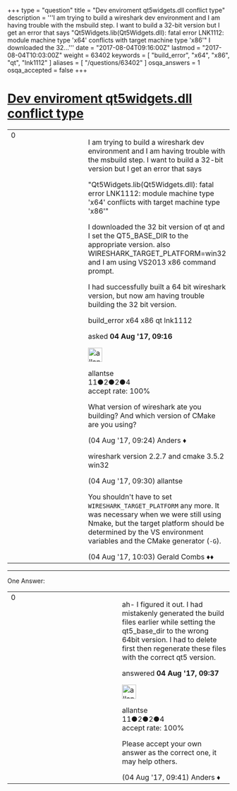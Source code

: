 +++
type = "question"
title = "Dev enviroment qt5widgets.dll conflict type"
description = '''I am trying to build a wireshark dev environment and I am having trouble with the msbuild step. I want to build a 32-bit version but I get an error that says  &quot;Qt5Widgets.lib(Qt5Widgets.dll): fatal error LNK1112: module machine type &#x27;x64&#x27; conflicts with target machine type &#x27;x86&#x27;&quot; I downloaded the 32...'''
date = "2017-08-04T09:16:00Z"
lastmod = "2017-08-04T10:03:00Z"
weight = 63402
keywords = [ "build_error", "x64", "x86", "qt", "lnk1112" ]
aliases = [ "/questions/63402" ]
osqa_answers = 1
osqa_accepted = false
+++

<div class="headNormal">

# [Dev enviroment qt5widgets.dll conflict type](/questions/63402/dev-enviroment-qt5widgetsdll-conflict-type)

</div>

<div id="main-body">

<div id="askform">

<table id="question-table" style="width:100%;"><colgroup><col style="width: 50%" /><col style="width: 50%" /></colgroup><tbody><tr class="odd"><td style="width: 30px; vertical-align: top"><div class="vote-buttons"><span id="post-63402-upvote" class="ajax-command post-vote up" rel="nofollow" title="I like this post (click again to cancel)"> </span><div id="post-63402-score" class="post-score" title="current number of votes">0</div><span id="post-63402-downvote" class="ajax-command post-vote down" rel="nofollow" title="I dont like this post (click again to cancel)"> </span> <span id="favorite-mark" class="ajax-command favorite-mark" rel="nofollow" title="mark/unmark this question as favorite (click again to cancel)"> </span><div id="favorite-count" class="favorite-count"></div></div></td><td><div id="item-right"><div class="question-body"><p>I am trying to build a wireshark dev environment and I am having trouble with the msbuild step. I want to build a 32-bit version but I get an error that says</p><p>"Qt5Widgets.lib(Qt5Widgets.dll): fatal error LNK1112: module machine type 'x64' conflicts with target machine type 'x86'"</p><p>I downloaded the 32 bit version of qt and I set the QT5_BASE_DIR to the appropriate version. also WIRESHARK_TARGET_PLATFORM=win32 and I am using VS2013 x86 command prompt.</p><p>I had successfully built a 64 bit wireshark version, but now am having trouble building the 32 bit version.</p></div><div id="question-tags" class="tags-container tags"><span class="post-tag tag-link-build_error" rel="tag" title="see questions tagged &#39;build_error&#39;">build_error</span> <span class="post-tag tag-link-x64" rel="tag" title="see questions tagged &#39;x64&#39;">x64</span> <span class="post-tag tag-link-x86" rel="tag" title="see questions tagged &#39;x86&#39;">x86</span> <span class="post-tag tag-link-qt" rel="tag" title="see questions tagged &#39;qt&#39;">qt</span> <span class="post-tag tag-link-lnk1112" rel="tag" title="see questions tagged &#39;lnk1112&#39;">lnk1112</span></div><div id="question-controls" class="post-controls"></div><div class="post-update-info-container"><div class="post-update-info post-update-info-user"><p>asked <strong>04 Aug '17, 09:16</strong></p><img src="https://secure.gravatar.com/avatar/f5b7f4029bc4724fd35867c07f85712b?s=32&amp;d=identicon&amp;r=g" class="gravatar" width="32" height="32" alt="allantse&#39;s gravatar image" /><p><span>allantse</span><br />
<span class="score" title="11 reputation points">11</span><span title="2 badges"><span class="badge1">●</span><span class="badgecount">2</span></span><span title="2 badges"><span class="silver">●</span><span class="badgecount">2</span></span><span title="4 badges"><span class="bronze">●</span><span class="badgecount">4</span></span><br />
<span class="accept_rate" title="Rate of the user&#39;s accepted answers">accept rate:</span> <span title="allantse has one accepted answer">100%</span></p></div></div><div id="comments-container-63402" class="comments-container"><span id="63403"></span><div id="comment-63403" class="comment"><div id="post-63403-score" class="comment-score"></div><div class="comment-text"><p>What version of wireshark ate you building? And which version of CMake are you using?</p></div><div id="comment-63403-info" class="comment-info"><span class="comment-age">(04 Aug '17, 09:24)</span> <span class="comment-user userinfo">Anders ♦</span></div></div><span id="63404"></span><div id="comment-63404" class="comment"><div id="post-63404-score" class="comment-score"></div><div class="comment-text"><p>wireshark version 2.2.7 and cmake 3.5.2 win32</p></div><div id="comment-63404-info" class="comment-info"><span class="comment-age">(04 Aug '17, 09:30)</span> <span class="comment-user userinfo">allantse</span></div></div><span id="63409"></span><div id="comment-63409" class="comment"><div id="post-63409-score" class="comment-score"></div><div class="comment-text"><p>You shouldn't have to set <code>WIRESHARK_TARGET_PLATFORM</code> any more. It was necessary when we were still using Nmake, but the target platform should be determined by the VS environment variables and the CMake generator (<code>-G</code>).</p></div><div id="comment-63409-info" class="comment-info"><span class="comment-age">(04 Aug '17, 10:03)</span> <span class="comment-user userinfo">Gerald Combs ♦♦</span></div></div></div><div id="comment-tools-63402" class="comment-tools"></div><div class="clear"></div><div id="comment-63402-form-container" class="comment-form-container"></div><div class="clear"></div></div></td></tr></tbody></table>

------------------------------------------------------------------------

<div class="tabBar">

<span id="sort-top"></span>

<div class="headQuestions">

One Answer:

</div>

</div>

<span id="63406"></span>

<div id="answer-container-63406" class="answer accepted-answer answered-by-owner">

<table style="width:100%;"><colgroup><col style="width: 50%" /><col style="width: 50%" /></colgroup><tbody><tr class="odd"><td style="width: 30px; vertical-align: top"><div class="vote-buttons"><span id="post-63406-upvote" class="ajax-command post-vote up" rel="nofollow" title="I like this post (click again to cancel)"> </span><div id="post-63406-score" class="post-score" title="current number of votes">0</div><span id="post-63406-downvote" class="ajax-command post-vote down" rel="nofollow" title="I dont like this post (click again to cancel)"> </span> <span class="accept-answer on" rel="nofollow" title="allantse has selected this answer as the correct answer"> </span></div></td><td><div class="item-right"><div class="answer-body"><p>ah- I figured it out. I had mistakenly generated the build files earlier while setting the qt5_base_dir to the wrong 64bit version. I had to delete first then regenerate these files with the correct qt5 version.</p></div><div class="answer-controls post-controls"></div><div class="post-update-info-container"><div class="post-update-info post-update-info-user"><p>answered <strong>04 Aug '17, 09:37</strong></p><img src="https://secure.gravatar.com/avatar/f5b7f4029bc4724fd35867c07f85712b?s=32&amp;d=identicon&amp;r=g" class="gravatar" width="32" height="32" alt="allantse&#39;s gravatar image" /><p><span>allantse</span><br />
<span class="score" title="11 reputation points">11</span><span title="2 badges"><span class="badge1">●</span><span class="badgecount">2</span></span><span title="2 badges"><span class="silver">●</span><span class="badgecount">2</span></span><span title="4 badges"><span class="bronze">●</span><span class="badgecount">4</span></span><br />
<span class="accept_rate" title="Rate of the user&#39;s accepted answers">accept rate:</span> <span title="allantse has one accepted answer">100%</span></p></div></div><div id="comments-container-63406" class="comments-container"><span id="63407"></span><div id="comment-63407" class="comment"><div id="post-63407-score" class="comment-score"></div><div class="comment-text"><p>Please accept your own answer as the correct one, it may help others.</p></div><div id="comment-63407-info" class="comment-info"><span class="comment-age">(04 Aug '17, 09:41)</span> <span class="comment-user userinfo">Anders ♦</span></div></div></div><div id="comment-tools-63406" class="comment-tools"></div><div class="clear"></div><div id="comment-63406-form-container" class="comment-form-container"></div><div class="clear"></div></div></td></tr></tbody></table>

</div>

<div class="paginator-container-left">

</div>

</div>

</div>

